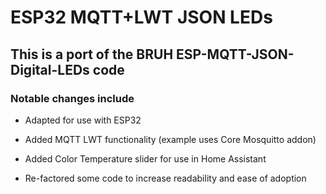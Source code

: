 # ESP32 MQTT+LWT JSON LEDs

## This  is a port of the BRUH ESP-MQTT-JSON-Digital-LEDs code

### Notable changes include

* Adapted for use with ESP32

* Added MQTT LWT functionality (example uses Core Mosquitto addon)

* Added Color Temperature slider for use in Home Assistant

* Re-factored some code to increase readability and ease of adoption
